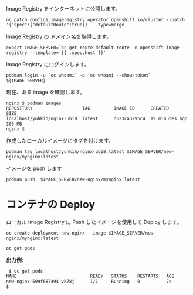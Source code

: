 

Image Registry をインターネットに公開します。

```
oc patch configs.imageregistry.operator.openshift.io/cluster --patch '{"spec":{"defaultRoute":true}}' --type=merge
```

Image Registry の ドメイン名を取得します。


```
export IMAGE_SERVER=`oc get route default-route -n openshift-image-registry --template='{{ .spec.host }}'`
```

Image Registry にログインします。

```
podman login -u `oc whoami` -p `oc whoami --show-token` ${IMAGE_SERVER}
```

現在、ある image を確認します。

```
nginx $ podman images
REPOSITORY                   TAG         IMAGE ID      CREATED         SIZE
localhost/yuhkih/nginx-ubi8  latest      d623ca329bc4  19 minutes ago  303 MB
nginx $ 
```

作成したローカルイメージにタグを付けます。

```
podman tag localhost/yuhkih/nginx-ubi8:latest $IMAGE_SERVER/new-nginx/mynginx:latest
```

イメージを push します

```
podman push  $IMAGE_SERVER/new-nginx/mynginx:latest
```

# コンテナの Deploy

ローカル Image Registry に Push したイメージを使用して Deploy します。

```
oc create deployment new-nginx --image $IMAGE_SERVER/new-nginx/mynginx:latest
```

```
oc get pods
```

**出力例:**

```
 $ oc get pods
NAME                            READY   STATUS    RESTARTS   AGE
new-nginx-599f687494-vk78j      1/1     Running   0          7s
$ 
```


